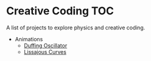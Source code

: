 # Creative Coding TOC

A list of projects to explore physics and creative coding. 

- Animations
  - [Duffing Oscillator](differential-equation-animation\the-duffing-oscillator.ipynb)
  - [Lissajous Curves](Lissajous-animation\Lissajous_Animation.ipynb)
 
